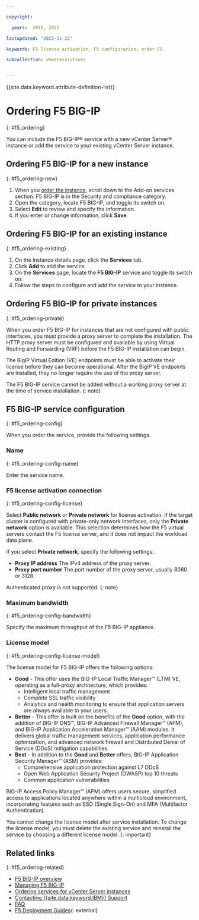 ```yaml
---

copyright:

  years:  2016, 2022

lastupdated: "2022-11-22"

keywords: F5 license activation, F5 configuration, order F5

subcollection: vmwaresolutions


---
```


{{site.data.keyword.attribute-definition-list}}

# Ordering F5 BIG-IP
{: #f5_ordering}

You can include the F5 BIG-IP® service with a new vCenter Server® instance or add the service to your existing vCenter Server instance.

## Ordering F5 BIG-IP for a new instance
{: #f5_ordering-new}

1. When you [order the instance](/docs/vmwaresolutions?topic=vmwaresolutions-vc_orderinginstance-procedure), scroll down to the Add-on services section. F5 BIG-IP is in the Security and compliance category. 
2. Open the category, locate F5 BIG-IP, and toggle its switch on.
3. Select **Edit** to review and specify the information. 
4. If you enter or change information, click **Save**.

## Ordering F5 BIG-IP for an existing instance
{: #f5_ordering-existing}

1. On the instance details page, click the **Services** tab.
2. Click **Add** to add the service.
3. On the **Services** page, locate the **F5 BIG-IP** service and toggle its switch on.
4. Follow the steps to configure and add the service to your instance.

## Ordering F5 BIG-IP for private instances
{: #f5_ordering-private}

When you order F5 BIG-IP for instances that are not configured with public interfaces, you must provide a proxy server to complete the installation. The HTTP proxy server must be configured and available by using Virtual Routing and Forwarding (VRF) before the F5 BIG-IP installation can begin.

The BigIP Virtual Edition (VE) endpoints must be able to activate their license before they can become operational. After the BigIP VE endpoints are installed, they no longer require the use of the proxy server.

The F5 BIG-IP service cannot be added without a working proxy server at the time of service installation.
{: note}

## F5 BIG-IP service configuration
{: #f5_ordering-config}

When you order the service, provide the following settings.

### Name
{: #f5_ordering-config-name}

Enter the service name.

### F5 license activation connection
{: #f5_ordering-config-license}

Select **Public network** or **Private network** for license activation. If the target cluster is configured with private-only network interfaces, only the **Private network** option is available. This selection determines how the F5 virtual servers contact the F5 license server, and it does not impact the workload data plane.

If you select **Private network**, specify the following settings:
* **Proxy IP address** The IPv4 address of the proxy server.
* **Proxy port number** The port number of the proxy server, usually 8080 or 3128.

Authenticated proxy is not supported.
{: note}

### Maximum bandwidth
{: #f5_ordering-config-bandwidth}

Specify the maximum throughput of the F5 BIG–IP appliance.

### License model
{: #f5_ordering-config-license-model}

The license model for F5 BIG-IP offers the following options:
* **Good** - This offer uses the BIG-IP Local Traffic Manager™ (LTM) VE, operating as a full-proxy architecture, which provides:
   * Intelligent local traffic management
   * Complete SSL traffic visibility
   * Analytics and health monitoring to ensure that application servers are always available to your users.
* **Better** - This offer is built on the benefits of the **Good** option, with the addition of BIG-IP DNS™, BIG-IP Advanced Firewall Manager™ (AFM), and BIG-IP Application Acceleration Manager™ (AAM) modules. It delivers global traffic management services, application performance optimization, and advanced network firewall and Distributed Denial of Service (DDoS) mitigation capabilities.
* **Best** - In addition to the **Good** and **Better** offers, BIG-IP Application Security Manager™ (ASM) provides:
   * Comprehensive application protection against L7 DDoS
   * Open Web Application Security Project (OWASP) top 10 threats
   * Common application vulnerabilities

BIG-IP Access Policy Manager™ (APM) offers users secure, simplified access to applications located anywhere within a multicloud environment, incorporating features such as SSO (Single Sign-On) and MFA (Multifactor Authentication).

You cannot change the license model after service installation. To change the license model, you must delete the existing service and reinstall the service by choosing a different license model.
{: important}

## Related links
{: #f5_ordering-related}

* [F5 BIG-IP overview](/docs/vmwaresolutions?topic=vmwaresolutions-f5_considerations)
* [Managing F5 BIG-IP](/docs/vmwaresolutions?topic=vmwaresolutions-managing_f5)
* [Ordering services for vCenter Server instances](/docs/vmwaresolutions?topic=vmwaresolutions-vc_addingservices)
* [Contacting {{site.data.keyword.IBM}} Support](/docs/vmwaresolutions?topic=vmwaresolutions-trbl_support)
* [FAQ](/docs/vmwaresolutions?topic=vmwaresolutions-faq-vmwaresolutions)
* [F5 Deployment Guides](https://www.f5.com/services/resources/deployment-guides){: external}
